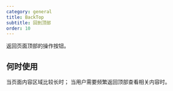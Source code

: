 ```yaml
---
category: general
title: BackTop
subtitle: 回到顶部
order: 10
---
```


返回页面顶部的操作按钮。

## 何时使用

当页面内容区域比较长时；
当用户需要频繁返回顶部查看相关内容时。